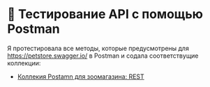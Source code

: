 #  🔗 Тестирование API с помощью Postman

Я протестировала все методы, которые предусмотрены для https://petstore.swagger.io/ в Postman и содала соответствущие коллекции:
 <ul>
<li>  <a href="https://www.postman.com/grey-star-864164/workspace/my-workspace/folder/31688220-54a32a8d-61c4-48f6-a6a8-8226a77d8730">Коллекия Postamn для зоомагазина: REST</a>  </li>
</ul>